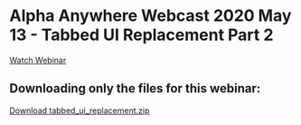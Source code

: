 # Alpha Anywhere Webcast 2020 May 13 - Tabbed UI Replacement Part 2

[Watch Webinar](https://youtu.be/YKE3-VKpcvU)

## Downloading only the files for this webinar:

<a href="https://github.com/alphaanywhere/Alpha-Anywhere-Webinars/raw/master/May%2013%202020/tabbed_ui_replacement.zip">Download tabbed_ui_replacement.zip</a>